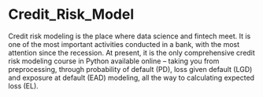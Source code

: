 # Credit_Risk_Model
Credit risk modeling is the place where data science and fintech meet. It is one of the most important activities conducted in a bank, with the most attention since the recession. At present, it is the only comprehensive credit risk modeling course in Python available online – taking you from preprocessing, through probability of default (PD), loss given default (LGD) and exposure at default (EAD) modeling, all the way to calculating expected loss (EL).
